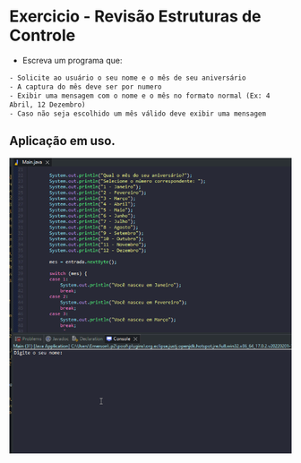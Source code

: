 # Exercicio - Revisão Estruturas de Controle

- Escreva um programa que:
````
- Solicite ao usuário o seu nome e o mês de seu aniversário
- A captura do mês deve ser por numero
- Exibir uma mensagem com o nome e o mês no formato normal (Ex: 4  Abril, 12 Dezembro)
- Caso não seja escolhido um mês válido deve exibir uma mensagem
````

## Aplicação em uso.

![Gif Exercicio](./img/exercicio.gif)